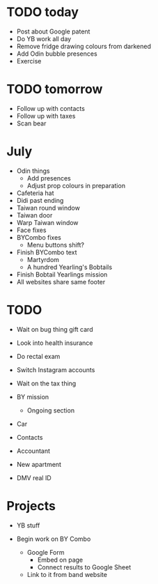 # TODO today
* Post about Google patent
* Do YB work all day
* Remove fridge drawing colours from darkened
* Add Odin bubble presences
* Exercise

# TODO tomorrow
* Follow up with contacts
* Follow up with taxes
* Scan bear

# July
* Odin things
    * Add presences
    * Adjust prop colours in preparation
* Cafeteria hat
* Didi past ending
* Taiwan round window
* Taiwan door
* Warp Taiwan window
* Face fixes
* BYCombo fixes
    * Menu buttons shift?
* Finish BYCombo text
    * Martyrdom
    * A hundred Yearling's Bobtails
* Finish Bobtail Yearlings mission
* All websites share same footer

# TODO
* Wait on bug thing gift card
* Look into health insurance
* Do rectal exam
* Switch Instagram accounts
* Wait on the tax thing
* BY mission
    * Ongoing section

* Car
* Contacts
* Accountant
* New apartment
* DMV real ID

# Projects
* YB stuff

* Begin work on BY Combo
    * Google Form
        * Embed on page
        * Connect results to Google Sheet
    * Link to it from band website